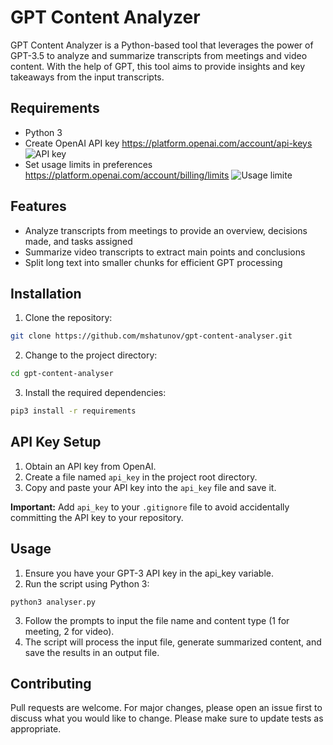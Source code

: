 # GPT Content Analyzer

GPT Content Analyzer is a Python-based tool that leverages the power of GPT-3.5 to analyze and summarize transcripts from meetings and video content. With the help of GPT, this tool aims to provide insights and key takeaways from the input transcripts.

## Requirements

- Python 3
- Create OpenAI API key
https://platform.openai.com/account/api-keys
![API key](https://media.cleanshot.cloud/media/45130/yPtQ9HYaz8jNXdMCdJFtO0auPF29btqbEu2RrQdS.jpeg?Expires=1683221900&Signature=BeQDYMPLvFjrAdnT8ZblAWc2~CdiqmE27GskBcGLDs3UmzJ0yO-Vt9jHUyUv9Oy3bgWq9IXtg9MkVEWXZ1BJHy7pwEUnsQrYKbpeeb8dMvYd8RO45rdF8-rBXk-2vctlNHDMi6aRIO8Tf5ZUV26V~8efd1bBOjkEpIhhNAOdeHPsIiGjJ3OlAdyD~qmAMw1xAOSnO0YDqaKuP7B5Yhv-~TfHlEjrreZyRu1dxDZzzt0toYWLCDiwjyEU9s1OGfQquODdRWj2YxDPx9WsrZKJH0x3y2zgTHbeeP21hOCLpk6D6YEtyKaE3AVYJDtyPOvxRYxGMVOl5TlETwTUjEoiMg__&Key-Pair-Id=K269JMAT9ZF4GZ)
- Set usage limits in preferences
https://platform.openai.com/account/billing/limits
![Usage limite](https://media.cleanshot.cloud/media/45130/jzOBjfCxldgb30sLuIxX4EGJIqIPkgq2DaVlg8bW.jpeg?Expires=1683221818&Signature=JDLuD24gNbwWRmNV5qjBDQ3-0FR3RL-6GGbo8MrfvN4-Zih1hGWD~yZO1v3EpvXX4781FCdX6o8vjHUwJk3Z4ckPN118KQ0Ck1izdYd-c3FX-28vXhijC4tTMmEqFvR0NYTaDCNxg-i1zRPY5tuxEK70~ZNBxlHML~e6R1YVmTldRtQc2xxEvd7428u8xHlQ0TzWyMwgMjCYA-DJnxoZuVEo38DEAXJ2BNJ9C3q2q7DOsTyT-V6e7hCw848qHRoFIITnPxgPBsxCktq0gfFRFuurQXKpEKOFrbvb796QNP0Imp7kC9rxdcqnnKcoqhgAND5gquzxwLbReCWPqLQnWg__&Key-Pair-Id=K269JMAT9ZF4GZ)

## Features

- Analyze transcripts from meetings to provide an overview, decisions made, and tasks assigned
- Summarize video transcripts to extract main points and conclusions
- Split long text into smaller chunks for efficient GPT processing

## Installation

1. Clone the repository:

```bash
git clone https://github.com/mshatunov/gpt-content-analyser.git
```

2. Change to the project directory:
```bash
cd gpt-content-analyser
```

3. Install the required dependencies:
```bash
pip3 install -r requirements
```

## API Key Setup

1. Obtain an API key from OpenAI.
2. Create a file named `api_key` in the project root directory.
3. Copy and paste your API key into the `api_key` file and save it.

**Important:** Add `api_key` to your `.gitignore` file to avoid accidentally committing the API key to your repository.

## Usage
1. Ensure you have your GPT-3 API key in the api_key variable.
2. Run the script using Python 3:
```
python3 analyser.py
```

3. Follow the prompts to input the file name and content type (1 for meeting, 2 for video).
4. The script will process the input file, generate summarized content, and save the results in an output file.

## Contributing
Pull requests are welcome. For major changes, please open an issue first to discuss what you would like to change.
Please make sure to update tests as appropriate.